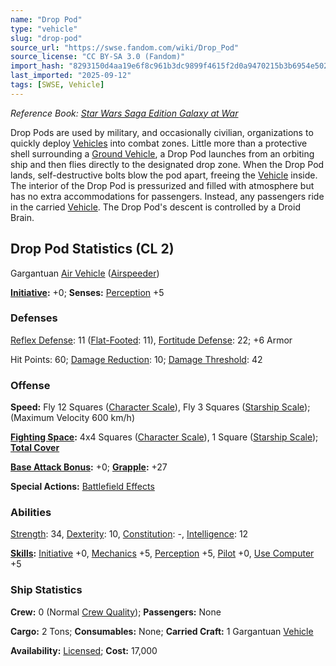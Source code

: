 ```yaml
---
name: "Drop Pod"
type: "vehicle"
slug: "drop-pod"
source_url: "https://swse.fandom.com/wiki/Drop_Pod"
source_license: "CC BY-SA 3.0 (Fandom)"
import_hash: "8293150d4aa19e6f8c961b3dc9899f4615f2d0a9470215b3b6954e502df2fa73"
last_imported: "2025-09-12"
tags: [SWSE, Vehicle]
---
```

*Reference Book: [Star Wars Saga Edition Galaxy at War](https://swse.fandom.com/wiki/Star_Wars_Saga_Edition_Galaxy_at_War)*

Drop Pods are used by military, and occasionally civilian, organizations to quickly deploy [Vehicles](https://swse.fandom.com/wiki/Vehicles) into combat zones. Little more than a protective shell surrounding a [Ground Vehicle](https://swse.fandom.com/wiki/Ground_Vehicle), a Drop Pod launches from an orbiting ship and then flies directly to the designated drop zone. When the Drop Pod lands, self-destructive bolts blow the pod apart, freeing the [Vehicle](https://swse.fandom.com/wiki/Vehicle) inside. The interior of the Drop Pod is pressurized and filled with atmosphere but has no extra accommodations for passengers. Instead, any passengers ride in the carried [Vehicle](https://swse.fandom.com/wiki/Vehicle). The Drop Pod's descent is controlled by a Droid Brain.

## Drop Pod Statistics (CL 2)
Gargantuan [Air Vehicle](https://swse.fandom.com/wiki/Air_Vehicle) ([Airspeeder](https://swse.fandom.com/wiki/Airspeeder))

**[Initiative](https://swse.fandom.com/wiki/Initiative):** +0; **Senses:** [Perception](https://swse.fandom.com/wiki/Perception) +5
### Defenses
[Reflex Defense](https://swse.fandom.com/wiki/Reflex_Defense_(Vehicles)): 11 ([Flat-Footed](https://swse.fandom.com/wiki/Flat-Footed): 11), [Fortitude Defense](https://swse.fandom.com/wiki/Fortitude_Defense_(Vehicles)): 22; +6 Armor

Hit Points: 60; [Damage Reduction](https://swse.fandom.com/wiki/Damage_Reduction): 10; [Damage Threshold](https://swse.fandom.com/wiki/Damage_Threshold_(Vehicles)): 42
### Offense
**Speed:** Fly 12 Squares ([Character Scale](https://swse.fandom.com/wiki/Character_Scale)), Fly 3 Squares ([Starship Scale](https://swse.fandom.com/wiki/Starship_Scale)); (Maximum Velocity 600 km/h)

**[Fighting Space](https://swse.fandom.com/wiki/Fighting_Space):** 4x4 Squares ([Character Scale](https://swse.fandom.com/wiki/Character_Scale)), 1 Square ([Starship Scale](https://swse.fandom.com/wiki/Starship_Scale)); **[Total Cover](https://swse.fandom.com/wiki/Total_Cover)**

**[Base Attack Bonus](https://swse.fandom.com/wiki/Base_Attack_Bonus):** +0; **[Grapple](https://swse.fandom.com/wiki/Grapple):** +27

**Special Actions:** [Battlefield Effects](https://swse.fandom.com/wiki/Battlefield_Effects)
### Abilities
[Strength](https://swse.fandom.com/wiki/Strength): 34, [Dexterity](https://swse.fandom.com/wiki/Dexterity): 10, [Constitution](https://swse.fandom.com/wiki/Constitution): -, [Intelligence](https://swse.fandom.com/wiki/Intelligence): 12

**[Skills](https://swse.fandom.com/wiki/Skills):** [Initiative](https://swse.fandom.com/wiki/Initiative) +0, [Mechanics](https://swse.fandom.com/wiki/Mechanics) +5, [Perception](https://swse.fandom.com/wiki/Perception) +5, [Pilot](https://swse.fandom.com/wiki/Pilot) +0, [Use Computer](https://swse.fandom.com/wiki/Use_Computer) +5
### Ship Statistics
**Crew:** 0 (Normal [Crew Quality](https://swse.fandom.com/wiki/Crew_Quality)); **Passengers:** None

**Cargo:** 2 Tons; **Consumables:** None; **Carried Craft:** 1 Gargantuan [Vehicle](https://swse.fandom.com/wiki/Vehicle)

**Availability:** [Licensed](https://swse.fandom.com/wiki/Licensed); **Cost:** 17,000